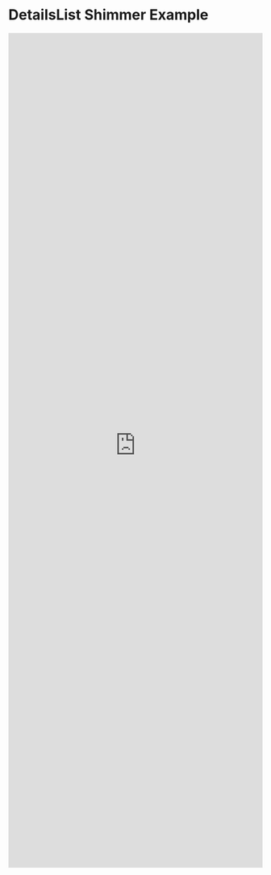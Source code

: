 # DetailsList Shimmer Example

<iframe 
    title='DetailsList Shimmer Example'
    src='https://fabricweb.z5.web.core.windows.net/pr-deploy-site/refs/heads/master/fabric-website-resources/dist/index.html#/examples/detailslist/shimmer?docsExample=true'
    frameborder='no'
    height='1650'
    style='width: 100%;'
>